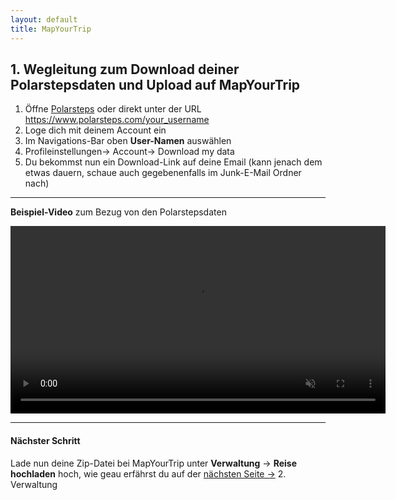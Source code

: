 ```yaml
---
layout: default
title: MapYourTrip
---
```



## 1. Wegleitung zum Download deiner Polarstepsdaten und Upload auf MapYourTrip

1. Öffne [Polarsteps](https://www.polarsteps.com/) oder direkt unter der URL https://www.polarsteps.com/your_username
2. Loge dich mit deinem Account ein
3. Im Navigations-Bar oben **User-Namen** auswählen
4. Profileinstellungen-> Account-> Download my data
5. Du bekommst nun ein Download-Link auf deine Email (kann jenach dem etwas dauern, schaue auch gegebenenfalls im Junk-E-Mail Ordner nach)

---

**Beispiel-Video** zum Bezug von den Polarstepsdaten

<video width="600" autoplay loop muted playsinline>
  <source src="videos\MapYourTrip_Export_Data.mp4" type="video/mp4">
  Dein Browser unterstützt das Video-Tag nicht.
</video>

---

#### Nächster Schritt

Lade nun deine Zip-Datei bei MapYourTrip unter **Verwaltung** -> **Reise hochladen** hoch, wie geau erfährst du auf der
[nächsten Seite ->](02_HomePage.md) 2. Verwaltung